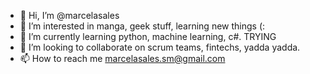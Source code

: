 - 👋 Hi, I’m @marcelasales
- 👀 I’m interested in manga, geek stuff, learning new things (:
- 🌱 I’m currently learning python, machine learning, c#. TRYING
- 💞️ I’m looking to collaborate on scrum teams, fintechs, yadda yadda.
- 📫 How to reach me marcelasales.sm@gmail.com

<!---
marcelasales/marcelasales is a ✨ special ✨ repository because its `README.md` (this file) appears on your GitHub profile.
You can click the Preview link to take a look at your changes.
--->

